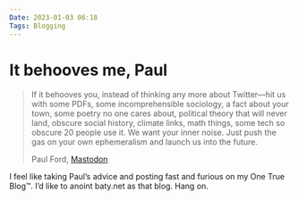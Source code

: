 ```yaml
---
Date: 2023-01-03 06:18
Tags: Blogging
---
```


# It behooves me, Paul

> If it behooves you, instead of thinking any more about Twitter—hit us with some PDFs, some incomprehensible sociology, a fact about your town, some poetry no one cares about, political theory that will never land, obscure social history, climate links, math things, some tech so obscure 20 people use it. We want your inner noise. Just push the gas on your own ephemeralism and launch us into the future.
> 
> Paul Ford, [Mastodon](https://tilde.zone/@ftrain/109529280068643335)

I feel like taking Paul’s advice and posting fast and furious on my One True Blog™. I’d like to anoint baty.net as that blog. Hang on.
